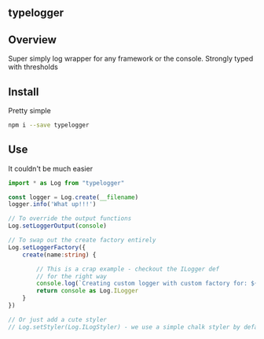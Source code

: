 typelogger
---


## Overview
Super simply log wrapper for any framework or the console.
Strongly typed with thresholds

## Install
Pretty simple

```bash
npm i --save typelogger
```

## Use
It couldn't be much easier

```typescript
import * as Log from "typelogger"

const logger = Log.create(__filename)
logger.info('What up!!!')

// To override the output functions
Log.setLoggerOutput(console)

// To swap out the create factory entirely
Log.setLoggerFactory({
	create(name:string) {

		// This is a crap example - checkout the ILogger def
		// for the right way
		console.log(`Creating custom logger with custom factory for: ${name}`)
		return console as Log.ILogger
	}
})

// Or just add a cute styler
// Log.setStyler(Log.ILogStyler) - we use a simple chalk styler by default

```